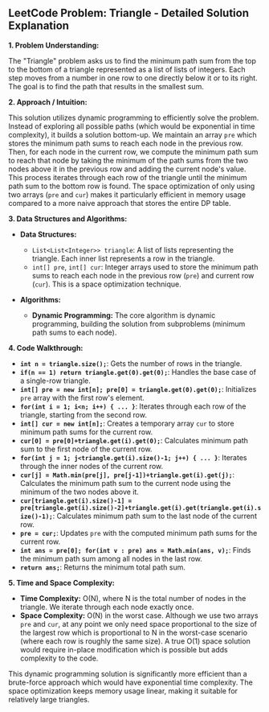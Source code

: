 ## LeetCode Problem: Triangle - Detailed Solution Explanation

**1. Problem Understanding:**

The "Triangle" problem asks us to find the minimum path sum from the top to the bottom of a triangle represented as a list of lists of integers.  Each step moves from a number in one row to one directly below it or to its right.  The goal is to find the path that results in the smallest sum.


**2. Approach / Intuition:**

This solution utilizes dynamic programming to efficiently solve the problem.  Instead of exploring all possible paths (which would be exponential in time complexity), it builds a solution bottom-up.  We maintain an array `pre` which stores the minimum path sums to reach each node in the previous row.  Then, for each node in the current row, we compute the minimum path sum to reach that node by taking the minimum of the path sums from the two nodes above it in the previous row and adding the current node's value. This process iterates through each row of the triangle until the minimum path sum to the bottom row is found.  The space optimization of only using two arrays (`pre` and `cur`) makes it particularly efficient in memory usage compared to a more naive approach that stores the entire DP table.

**3. Data Structures and Algorithms:**

* **Data Structures:**
    * `List<List<Integer>> triangle`: A list of lists representing the triangle.  Each inner list represents a row in the triangle.
    * `int[] pre`, `int[] cur`: Integer arrays used to store the minimum path sums to reach each node in the previous row (`pre`) and current row (`cur`). This is a space optimization technique.

* **Algorithms:**
    * **Dynamic Programming:** The core algorithm is dynamic programming, building the solution from subproblems (minimum path sums to each node).


**4. Code Walkthrough:**

* **`int n = triangle.size();`**: Gets the number of rows in the triangle.
* **`if(n == 1) return triangle.get(0).get(0);`**: Handles the base case of a single-row triangle.
* **`int[] pre = new int[n]; pre[0] = triangle.get(0).get(0);`**: Initializes `pre` array with the first row's element.
* **`for(int i = 1; i<n; i++) { ... }`**: Iterates through each row of the triangle, starting from the second row.
* **`int[] cur = new int[n];`**: Creates a temporary array `cur` to store minimum path sums for the current row.
* **`cur[0] = pre[0]+triangle.get(i).get(0);`**: Calculates minimum path sum to the first node of the current row.
* **`for(int j = 1; j<triangle.get(i).size()-1; j++) { ... }`**: Iterates through the inner nodes of the current row.
* **`cur[j] = Math.min(pre[j], pre[j-1])+triangle.get(i).get(j);`**: Calculates the minimum path sum to the current node using the minimum of the two nodes above it.
* **`cur[triangle.get(i).size()-1] = pre[triangle.get(i).size()-2]+triangle.get(i).get(triangle.get(i).size()-1);`**: Calculates minimum path sum to the last node of the current row.
* **`pre = cur;`**: Updates `pre` with the computed minimum path sums for the current row.
* **`int ans = pre[0]; for(int v : pre) ans = Math.min(ans, v);`**: Finds the minimum path sum among all nodes in the last row.
* **`return ans;`**: Returns the minimum total path sum.


**5. Time and Space Complexity:**

* **Time Complexity:** O(N), where N is the total number of nodes in the triangle.  We iterate through each node exactly once.
* **Space Complexity:** O(N) in the worst case.  Although we use two arrays `pre` and `cur`,  at any point we only need space proportional to the size of the largest row which is proportional to N in the worst-case scenario (where each row is roughly the same size).  A true O(1) space solution would require in-place modification which is possible but adds complexity to the code.

This dynamic programming solution is significantly more efficient than a brute-force approach which would have exponential time complexity.  The space optimization keeps memory usage linear, making it suitable for relatively large triangles.
